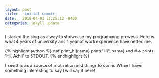 ```yaml
---
layout: post
title:  "Initial Commit"
date:   2019-04-01 23:25:12 -0400
categories: jekyll update
---
```

I started the blog as a way to showcase my programming prowess.
Here is what 4 years of university and 1 year of work experience have netted me.

{% highlight python %}
def print_hi(name)
  print("Hi", name)
end
#=> prints 'Hi, Akhil' to STDOUT.
{% endhighlight %}

I see this as a source of motivation and things to come. 
When I have something interesting to say I will say it here!